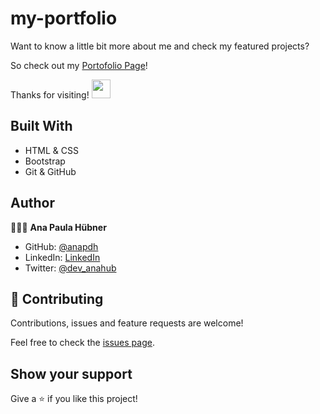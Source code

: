 # my-portfolio

Want to know a little bit more about me and check my featured projects?

So check out my [Portofolio Page](https://anapdh.github.io/my-portfolio/)!

Thanks for visiting! <img src="https://raw.githubusercontent.com/MartinHeinz/MartinHeinz/master/wave.gif" width="30px">

## Built With

- HTML & CSS
- Bootstrap
- Git & GitHub

## Author

👩🏼‍💻 **Ana Paula Hübner**

- GitHub: [@anapdh](https://github.com/anapdh)
- LinkedIn: [LinkedIn](https://www.linkedin.com/in/anapdh)
- Twitter: [@dev_anahub](https://twitter.com/dev_anahub)

## 🤝 Contributing

Contributions, issues and feature requests are welcome!

Feel free to check the [issues page](https://github.com/anapdh/my-portfolio/issues).

## Show your support

Give a ⭐️ if you like this project!
